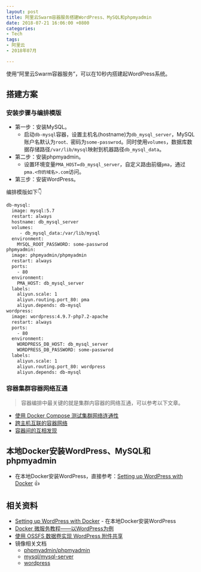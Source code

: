```yaml
---
layout: post
title: 阿里云Swarm容器服务搭建WordPress、MySQL和phpmyadmin
date: 2018-07-21 16:06:00 +0800
categories:
- Tech
tags:
- 阿里云
- 2018年07月

---
```


使用“阿里云Swarm容器服务”，可以在10秒内搭建起WordPress系统。


## 搭建方案

### 安装步骤与编排模版

- 第一步：安装MySQL。
	- 启动`db-mysql`容器，设置主机名(hostname)为`db_mysql_server`，MySQL账户名默认为`root、`密码为`some-passwrod`。同时使用`volumes`，数据库数据存储路径`/var/lib/mysql`映射到机器路径`db_mysql_data`。
- 第二步：安装phpmyadmin。
	- 设置环境变量`PMA_HOST=db_mysql_server`，自定义路由前缀`pma`，通过`pma.<你的域名>.com`访问。
- 第三步：安装WordPress。

编排模版如下👇

``` bash
db-mysql:
  image: mysql:5.7
  restart: always
  hostname: db_mysql_server
  volumes:
     - db_mysql_data:/var/lib/mysql
  environment:
    MYSQL_ROOT_PASSWORD: some-passwrod
phpmyadmin:
  image: phpmyadmin/phpmyadmin
  restart: always
  ports:
    - 80
  environment:
    PMA_HOST: db_mysql_server
  labels:
    aliyun.scale: 1
    aliyun.routing.port_80: pma
    aliyun.depends: db-mysql
wordpress:
  image: wordpress:4.9.7-php7.2-apache
  restart: always
  ports:
    - 80
  environment:
    WORDPRESS_DB_HOST: db_mysql_server
    WORDPRESS_DB_PASSWORD: some-passwrod
  labels:
    aliyun.scale: 1
    aliyun.routing.port_80: wordpress
    aliyun.depends: db-mysql

```

### 容器集群容器网络互通

> 容器编排中最关键的就是集群内容器的网络互通，可以参考以下文章。

- [使用 Docker Compose 测试集群网络连通性](https://help.aliyun.com/document_detail/47621.html)
- [跨主机互联的容器网络](https://help.aliyun.com/document_detail/26030.html)
- [容器间的互相发现](https://help.aliyun.com/document_detail/26031.html)


## 本地Docker安装WordPress、MySQL和phpmyadmin

- 在本地Docker安装WordPress，直接参考：[Setting up WordPress with Docker](https://cntnr.io/setting-up-wordpress-with-docker-262571249d50) 👍


## 相关资料

- [Setting up WordPress with Docker](https://cntnr.io/setting-up-wordpress-with-docker-262571249d50) - 在本地Docker安装WordPress
- [Docker 微服务教程——以WordPress为例](http://www.ruanyifeng.com/blog/2018/02/docker-wordpress-tutorial.html)
- [使用 OSSFS 数据卷实现 WordPress 附件共享](https://help.aliyun.com/document_detail/47637.html)
- 镜像相关文档
	- [phpmyadmin/phpmyadmin](https://hub.docker.com/r/phpmyadmin/phpmyadmin/)
	- [mysql/mysql-server](https://hub.docker.com/r/mysql/mysql-server/)
	- [wordpress](https://docs.docker.com/samples/library/wordpress/)
